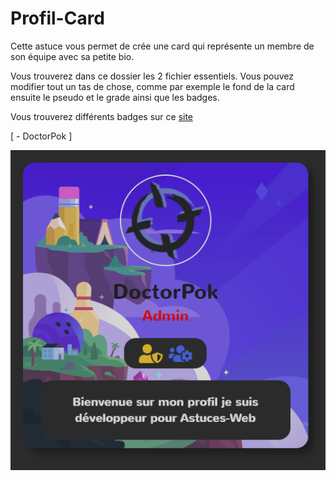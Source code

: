 # Profil-Card

Cette astuce vous permet de crée une card qui représente un membre de son équipe avec sa petite bio.

Vous trouverez dans ce dossier les 2 fichier essentiels. Vous pouvez modifier tout un tas de chose, comme par exemple le fond de la card ensuite le pseudo et le grade ainsi que les badges.

Vous trouverez différents badges sur ce [site](https://fontawesome.com/)

[ - DoctorPok ]

<div align="center">
  <img src="https://github.com/DoctorPok42/Astuces-Web/blob/main/IMG/Profil-Card.PNG">
</div>
